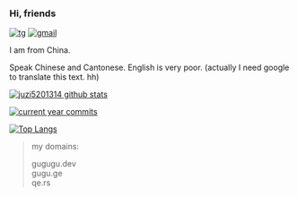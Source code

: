 ### Hi, friends

[![tg](https://img.shields.io/badge/Telegram-@orange__soeur-00BFFF?style=flat-square&logo=telegram)](https://t.me/orange_soeur)
[![gmail](https://img.shields.io/badge/Gmail-juzi201314-DC143C?style=flat-square&logo=gmail)](mailto:juzi201314@gmail.com)

I am from China.

Speak Chinese and Cantonese. English is very poor. (actually I need google to translate this text. hh)

[![juzi5201314 github stats](https://github-readme-stats.vercel.app/api?username=juzi5201314&count_private=true&show_icons=true&include_all_commits=true)](https://github.com/anuraghazra/github-readme-stats)

[![current year commits](https://github-readme-stats.vercel.app/api?username=juzi5201314&count_private=true&show_icons=true&hide=stars,prs,issues,contribs&hide_title=true&hide_rank=true)](https://github.com/anuraghazra/github-readme-stats)

[![Top Langs](https://github-readme-stats.vercel.app/api/top-langs/?username=juzi5201314)](https://github.com/anuraghazra/github-readme-stats)

> my domains:  
>
> gugugu.dev  
> gugu.ge  
> qe.rs
